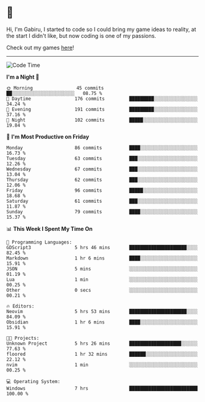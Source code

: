 # 🐀

Hi, I'm Gabiru, I started to code so I could bring my game ideas to reality, at the start I didn't like, but now coding is one of my passions.

Check out my games [here](https://gabiru.art/projetos/)!

---

<!--START_SECTION:waka-->
![Code Time](http://img.shields.io/badge/Code%20Time-293%20hrs%2016%20mins-blue)

**I'm a Night 🦉** 

```text
🌞 Morning                45 commits          ██░░░░░░░░░░░░░░░░░░░░░░░   08.75 % 
🌆 Daytime                176 commits         █████████░░░░░░░░░░░░░░░░   34.24 % 
🌃 Evening                191 commits         █████████░░░░░░░░░░░░░░░░   37.16 % 
🌙 Night                  102 commits         █████░░░░░░░░░░░░░░░░░░░░   19.84 % 
```
📅 **I'm Most Productive on Friday** 

```text
Monday                   86 commits          ████░░░░░░░░░░░░░░░░░░░░░   16.73 % 
Tuesday                  63 commits          ███░░░░░░░░░░░░░░░░░░░░░░   12.26 % 
Wednesday                67 commits          ███░░░░░░░░░░░░░░░░░░░░░░   13.04 % 
Thursday                 62 commits          ███░░░░░░░░░░░░░░░░░░░░░░   12.06 % 
Friday                   96 commits          █████░░░░░░░░░░░░░░░░░░░░   18.68 % 
Saturday                 61 commits          ███░░░░░░░░░░░░░░░░░░░░░░   11.87 % 
Sunday                   79 commits          ████░░░░░░░░░░░░░░░░░░░░░   15.37 % 
```


📊 **This Week I Spent My Time On** 

```text
💬 Programming Languages: 
GDScript3                5 hrs 46 mins       █████████████████████░░░░   82.45 % 
Markdown                 1 hr 6 mins         ████░░░░░░░░░░░░░░░░░░░░░   15.91 % 
JSON                     5 mins              ░░░░░░░░░░░░░░░░░░░░░░░░░   01.19 % 
Lua                      1 min               ░░░░░░░░░░░░░░░░░░░░░░░░░   00.25 % 
Other                    0 secs              ░░░░░░░░░░░░░░░░░░░░░░░░░   00.21 % 

🔥 Editors: 
Neovim                   5 hrs 53 mins       █████████████████████░░░░   84.09 % 
Obsidian                 1 hr 6 mins         ████░░░░░░░░░░░░░░░░░░░░░   15.91 % 

🐱‍💻 Projects: 
Unknown Project          5 hrs 26 mins       ███████████████████░░░░░░   77.63 % 
floored                  1 hr 32 mins        ██████░░░░░░░░░░░░░░░░░░░   22.12 % 
nvim                     1 min               ░░░░░░░░░░░░░░░░░░░░░░░░░   00.25 % 

💻 Operating System: 
Windows                  7 hrs               █████████████████████████   100.00 % 
```


<!--END_SECTION:waka-->
